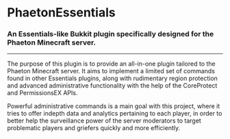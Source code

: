<h1>PhaetonEssentials</h1>
<h3>An Essentials-like Bukkit plugin specifically designed for the Phaeton Minecraft server.</h3>
<hr>
The purpose of this plugin is to provide an all-in-one plugin tailored to the Phaeton Minecraft server. It aims to implement a limited set of commands found in other Essentials plugins, along with rudimentary region protection and advanced administrative functionality with the help of the CoreProtect and PermissionsEX APIs.

Powerful administrative commands is a main goal with this project, where it tries to offer indepth data and analytics pertaining to each player, in order to better help the surveillance power of the server moderators to target problematic players and griefers quickly and more efficiently.
